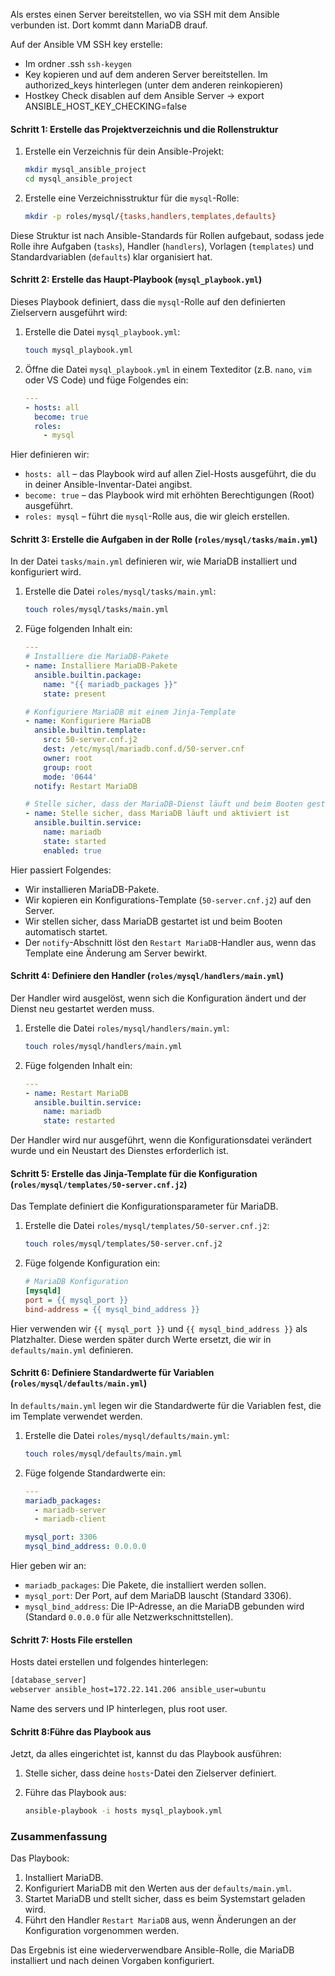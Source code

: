 Als erstes einen Server bereitstellen, wo via SSH mit dem Ansible verbunden ist. Dort kommt dann MariaDB drauf.

Auf der Ansible VM SSH key erstelle:
- Im ordner .ssh `ssh-keygen`
- Key kopieren und auf dem anderen Server bereitstellen. Im authorized_keys hinterlegen (unter dem anderen reinkopieren)
- Hostkey Check disablen auf dem Ansible Server -> export ANSIBLE_HOST_KEY_CHECKING=false

#### Schritt 1: Erstelle das Projektverzeichnis und die Rollenstruktur

1. Erstelle ein Verzeichnis für dein Ansible-Projekt:
    ```bash
    mkdir mysql_ansible_project
    cd mysql_ansible_project
    ```

2. Erstelle eine Verzeichnisstruktur für die `mysql`-Rolle:
    ```bash
    mkdir -p roles/mysql/{tasks,handlers,templates,defaults}
    ```

Diese Struktur ist nach Ansible-Standards für Rollen aufgebaut, sodass jede Rolle ihre Aufgaben (`tasks`), Handler (`handlers`), Vorlagen (`templates`) und Standardvariablen (`defaults`) klar organisiert hat.

#### Schritt 2: Erstelle das Haupt-Playbook (`mysql_playbook.yml`)

Dieses Playbook definiert, dass die `mysql`-Rolle auf den definierten Zielservern ausgeführt wird:

1. Erstelle die Datei `mysql_playbook.yml`:
    ```bash
    touch mysql_playbook.yml
    ```

2. Öffne die Datei `mysql_playbook.yml` in einem Texteditor (z.B. `nano`, `vim` oder VS Code) und füge Folgendes ein:

    ```yaml
    ---
    - hosts: all
      become: true
      roles:
        - mysql
    ```

Hier definieren wir:
- `hosts: all` – das Playbook wird auf allen Ziel-Hosts ausgeführt, die du in deiner Ansible-Inventar-Datei angibst.
- `become: true` – das Playbook wird mit erhöhten Berechtigungen (Root) ausgeführt.
- `roles: mysql` – führt die `mysql`-Rolle aus, die wir gleich erstellen.

#### Schritt 3: Erstelle die Aufgaben in der Rolle (`roles/mysql/tasks/main.yml`)

In der Datei `tasks/main.yml` definieren wir, wie MariaDB installiert und konfiguriert wird.

1. Erstelle die Datei `roles/mysql/tasks/main.yml`:
    ```bash
    touch roles/mysql/tasks/main.yml
    ```

2. Füge folgenden Inhalt ein:

    ```yaml
    ---
    # Installiere die MariaDB-Pakete
    - name: Installiere MariaDB-Pakete
      ansible.builtin.package:
        name: "{{ mariadb_packages }}"
        state: present

    # Konfiguriere MariaDB mit einem Jinja-Template
    - name: Konfiguriere MariaDB
      ansible.builtin.template:
        src: 50-server.cnf.j2
        dest: /etc/mysql/mariadb.conf.d/50-server.cnf
        owner: root
        group: root
        mode: '0644'
      notify: Restart MariaDB

    # Stelle sicher, dass der MariaDB-Dienst läuft und beim Booten gestartet wird
    - name: Stelle sicher, dass MariaDB läuft und aktiviert ist
      ansible.builtin.service:
        name: mariadb
        state: started
        enabled: true
    ```

Hier passiert Folgendes:
- Wir installieren MariaDB-Pakete.
- Wir kopieren ein Konfigurations-Template (`50-server.cnf.j2`) auf den Server.
- Wir stellen sicher, dass MariaDB gestartet ist und beim Booten automatisch startet.
- Der `notify`-Abschnitt löst den `Restart MariaDB`-Handler aus, wenn das Template eine Änderung am Server bewirkt.

#### Schritt 4: Definiere den Handler (`roles/mysql/handlers/main.yml`)

Der Handler wird ausgelöst, wenn sich die Konfiguration ändert und der Dienst neu gestartet werden muss.

1. Erstelle die Datei `roles/mysql/handlers/main.yml`:
    ```bash
    touch roles/mysql/handlers/main.yml
    ```

2. Füge folgenden Inhalt ein:

    ```yaml
    ---
    - name: Restart MariaDB
      ansible.builtin.service:
        name: mariadb
        state: restarted
    ```

Der Handler wird nur ausgeführt, wenn die Konfigurationsdatei verändert wurde und ein Neustart des Dienstes erforderlich ist.

#### Schritt 5: Erstelle das Jinja-Template für die Konfiguration (`roles/mysql/templates/50-server.cnf.j2`)

Das Template definiert die Konfigurationsparameter für MariaDB.

1. Erstelle die Datei `roles/mysql/templates/50-server.cnf.j2`:
    ```bash
    touch roles/mysql/templates/50-server.cnf.j2
    ```

2. Füge folgende Konfiguration ein:

    ```ini
    # MariaDB Konfiguration
    [mysqld]
    port = {{ mysql_port }}
    bind-address = {{ mysql_bind_address }}
    ```

Hier verwenden wir `{{ mysql_port }}` und `{{ mysql_bind_address }}` als Platzhalter. Diese werden später durch Werte ersetzt, die wir in `defaults/main.yml` definieren.

#### Schritt 6: Definiere Standardwerte für Variablen (`roles/mysql/defaults/main.yml`)

In `defaults/main.yml` legen wir die Standardwerte für die Variablen fest, die im Template verwendet werden.

1. Erstelle die Datei `roles/mysql/defaults/main.yml`:
    ```bash
    touch roles/mysql/defaults/main.yml
    ```

2. Füge folgende Standardwerte ein:

    ```yaml
    ---
    mariadb_packages:
      - mariadb-server
      - mariadb-client

    mysql_port: 3306
    mysql_bind_address: 0.0.0.0
    ```

Hier geben wir an:
- `mariadb_packages`: Die Pakete, die installiert werden sollen.
- `mysql_port`: Der Port, auf dem MariaDB lauscht (Standard 3306).
- `mysql_bind_address`: Die IP-Adresse, an die MariaDB gebunden wird (Standard `0.0.0.0` für alle Netzwerkschnittstellen).

#### Schritt 7: Hosts File erstellen

Hosts datei erstellen und folgendes hinterlegen:
```bash
[database_server]
webserver ansible_host=172.22.141.206 ansible_user=ubuntu
```
Name des servers und IP hinterlegen, plus root user.

#### Schritt 8:Führe das Playbook aus

Jetzt, da alles eingerichtet ist, kannst du das Playbook ausführen:

1. Stelle sicher, dass deine `hosts`-Datei den Zielserver definiert.
2. Führe das Playbook aus:

    ```bash
    ansible-playbook -i hosts mysql_playbook.yml
    ```

### Zusammenfassung

Das Playbook:
1. Installiert MariaDB.
2. Konfiguriert MariaDB mit den Werten aus der `defaults/main.yml`.
3. Startet MariaDB und stellt sicher, dass es beim Systemstart geladen wird.
4. Führt den Handler `Restart MariaDB` aus, wenn Änderungen an der Konfiguration vorgenommen werden.

Das Ergebnis ist eine wiederverwendbare Ansible-Rolle, die MariaDB installiert und nach deinen Vorgaben konfiguriert.
